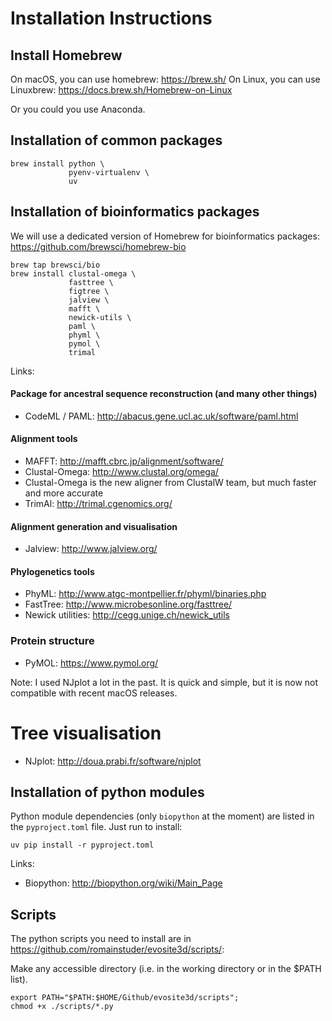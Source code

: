 # Installation Instructions

## Install Homebrew
On macOS, you can use homebrew: <https://brew.sh/>
On Linux, you can use Linuxbrew: https://docs.brew.sh/Homebrew-on-Linux

Or you could you use Anaconda.

## Installation of common packages

```shell
brew install python \
             pyenv-virtualenv \
             uv
```


## Installation of bioinformatics packages

We will use a dedicated version of Homebrew for bioinformatics packages:
https://github.com/brewsci/homebrew-bio

```shell
brew tap brewsci/bio
brew install clustal-omega \
             fasttree \
             figtree \
             jalview \
             mafft \
             newick-utils \
             paml \
             phyml \
             pymol \
             trimal
```


Links:

#### Package for ancestral sequence reconstruction (and many other things)
- CodeML / PAML: http://abacus.gene.ucl.ac.uk/software/paml.html

#### Alignment tools
- MAFFT: http://mafft.cbrc.jp/alignment/software/
- Clustal-Omega: http://www.clustal.org/omega/
- Clustal-Omega is the new aligner from ClustalW team, but much faster and more accurate
- TrimAl: <http://trimal.cgenomics.org/>

#### Alignment generation and visualisation
- Jalview: http://www.jalview.org/

#### Phylogenetics tools
- PhyML: http://www.atgc-montpellier.fr/phyml/binaries.php
- FastTree: http://www.microbesonline.org/fasttree/
- Newick utilities: <http://cegg.unige.ch/newick_utils>

### Protein structure
- PyMOL: <https://www.pymol.org/>



Note: I used NJplot a lot  in the past. It is quick and simple, but it is now not compatible
with recent macOS releases.
# Tree visualisation
- NJplot: http://doua.prabi.fr/software/njplot


## Installation of python modules

Python module dependencies (only `biopython` at the moment) are listed in the `pyproject.toml`
file. Just run to install:
```shell
uv pip install -r pyproject.toml
```

Links:
- Biopython: http://biopython.org/wiki/Main_Page


## Scripts

The python scripts you need to install are in <https://github.com/romainstuder/evosite3d/scripts/>:


Make any accessible directory (i.e. in the working directory or in the $PATH list).

```shell
export PATH="$PATH:$HOME/Github/evosite3d/scripts";
chmod +x ./scripts/*.py
```
